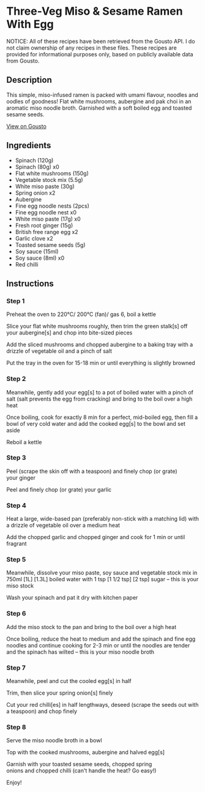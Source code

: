 # Three-Veg Miso & Sesame Ramen With Egg

NOTICE: All of these recipes have been retrieved from the Gousto API. I do not claim ownership of any recipes in these files. These recipes are provided for informational purposes only, based on publicly available data from Gousto.

## Description

This simple, miso-infused ramen is packed with umami flavour, noodles and oodles of goodness! Flat white mushrooms, aubergine and pak choi in an aromatic miso noodle broth. Garnished with a soft boiled egg and toasted sesame seeds.

[View on Gousto](https://www.gousto.co.uk/recipes/cookbook/three-veg-miso-sesame-ramen-with-egg)

## Ingredients

- Spinach (120g)
- Spinach (80g) x0
- Flat white mushrooms (150g)
- Vegetable stock mix (5.5g)
- White miso paste (30g)
- Spring onion x2
- Aubergine
- Fine egg noodle nests (2pcs)
- Fine egg noodle nest x0
- White miso paste (17g) x0
- Fresh root ginger (15g)
- British free range egg x2
- Garlic clove x2
- Toasted sesame seeds (5g)
- Soy sauce (15ml)
- Soy sauce (8ml) x0
- Red chilli

## Instructions


### Step 1

Preheat the oven to 220°C/ 200°C (fan)/ gas 6, boil a kettle

Slice your flat white mushrooms roughly, then trim the green stalk[s]<span class="text-danger"> </span>off your aubergine[s] and chop into bite-sized pieces

Add the sliced mushrooms and chopped aubergine to a baking tray with a drizzle of vegetable oil and a pinch of salt

Put the tray in the oven for 15-18 min or until everything is slightly browned


### Step 2

Meanwhile, gently add your egg[s]<span class="text-danger"> </span>to a pot of boiled water with a pinch of salt (salt prevents the egg from cracking) and bring to the boil over a high heat

Once boiling, cook for exactly 8 min for a perfect, mid-boiled egg, then fill a bowl of very cold water and add the cooked egg[s] to the bowl and set aside

Reboil a kettle


### Step 3

Peel (scrape the skin off with a teaspoon) and finely chop (or grate) your ginger

Peel and finely chop (or grate) your garlic


### Step 4

Heat a large, wide-based pan (preferably non-stick with a matching lid) with a drizzle of vegetable oil over a medium heat

Add the chopped garlic and chopped ginger and cook for 1 min or until fragrant


### Step 5

Meanwhile, dissolve your miso paste, soy sauce and vegetable stock mix in 750ml <span class="text-purple">[1L] </span><span class="text-danger">[1.3L] </span>boiled water with 1 tsp <span class="text-purple">[1 1/2 tsp]</span> <span class="text-danger">[2 tsp]</span> sugar – this is your miso stock

Wash your spinach and pat it dry with kitchen paper


### Step 6

Add the miso stock to the pan and bring to the boil over a high heat

Once boiling, reduce the heat to medium and add the spinach and fine egg noodles and continue cooking for 2-3 min or until the noodles are tender and the spinach has wilted – this is your miso noodle broth


### Step 7

Meanwhile, peel and cut the cooled egg[s] in half

Trim, then slice your spring onion[s] finely

Cut your red chilli[es] in half lengthways, deseed (scrape the seeds out with a teaspoon) and chop finely

### Step 8

Serve the miso noodle broth in a bowl

Top with the cooked mushrooms, aubergine and halved egg[s]

Garnish with your toasted sesame seeds, chopped spring onions and chopped chilli (can't handle the heat? Go easy!)

Enjoy!

